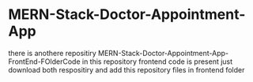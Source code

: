 # MERN-Stack-Doctor-Appointment-App
there is anothere repositiry MERN-Stack-Doctor-Appointment-App-FrontEnd-FOlderCode 
in this repository frontend code is present just download both respositiry and add this repository files in frontend folder 
